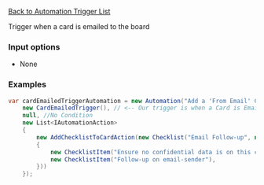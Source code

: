 [Back to Automation Trigger List](Automation-Engine#triggers)

Trigger when a card is emailed to the board

### Input options
- None

### Examples

```cs
var cardEmailedTriggerAutomation = new Automation("Add a 'From Email' Checklist to card if it is emailed to the board",
    new CardEmailedTrigger(), // <-- Our trigger is when a Card is Emailed
    null, //No Condition
    new List<IAutomationAction>
    {
        new AddChecklistToCardAction(new Checklist("Email Follow-up", new List<ChecklistItem>
        {
            new ChecklistItem("Ensure no confidential data is on this card"),
            new ChecklistItem("Follow-up on email-sender"),
        }))
    });
```